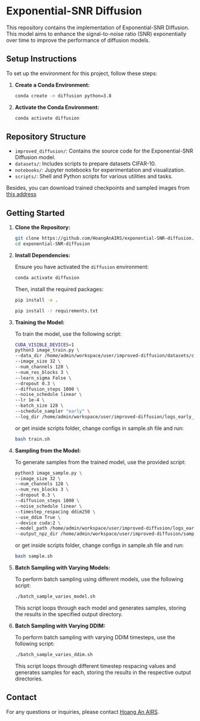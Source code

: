 # Exponential-SNR Diffusion

This repository contains the implementation of Exponential-SNR Diffusion. This model aims to enhance the signal-to-noise ratio (SNR) exponentially over time to improve the performance of diffusion models.

## Setup Instructions

To set up the environment for this project, follow these steps:

1. **Create a Conda Environment:**

    ```bash
    conda create -n diffusion python=3.8
    ```

2. **Activate the Conda Environment:**

    ```bash
    conda activate diffusion
    ```

## Repository Structure

- `improved_diffusion/`: Contains the source code for the Exponential-SNR Diffusion model.
- `datasets/`: Includes scripts to prepare datasets CIFAR-10.
- `notebooks/`: Jupyter notebooks for experimentation and visualization.
- `scripts/`: Shell and Python scripts for various utilities and tasks.

Besides, you can download trained checkpoints and sampled images from [this address](https://drive.google.com/drive/folders/1fXxR1AKijEeev_iIHDLWDcZw9h-cqyPE?usp=sharing)
## Getting Started

1. **Clone the Repository:**

    ```bash
    git clone https://github.com/HoangAnAIRS/exponential-SNR-diffusion.git
    cd exponential-SNR-diffusion
    ```

2. **Install Dependencies:**

    Ensure you have activated the `diffusion` environment:

    ```bash
    conda activate diffusion
    ```

    Then, install the required packages:
    ```bash
    pip install -e . 
    ```
    
    ```bash
    pip install -r requirements.txt
    ```

3. **Training the Model:**

    To train the model, use the following script:

    ```bash
    CUDA_VISIBLE_DEVICES=1
    python3 image_train.py \
    --data_dir /home/admin/workspace/user/improved-diffusion/datasets/cifar_train \
    --image_size 32 \
    --num_channels 128 \
    --num_res_blocks 3 \
    --learn_sigma False \
    --dropout 0.3 \
    --diffusion_steps 1000 \
    --noise_schedule linear \
    --lr 1e-4 \
    --batch_size 128 \
    --schedule_sampler "early" \
    --log_dir /home/admin/workspace/user/improved-diffusion/logs_early_snr_clamp_5.0
    ```
    or get inside scripts folder, change configs in sample.sh file and run:

    ```bash
    bash train.sh
    ```


4. **Sampling from the Model:**

    To generate samples from the trained model, use the provided script:

    ```bash
    python3 image_sample.py \
    --image_size 32 \
    --num_channels 128 \
    --num_res_blocks 3 \
    --dropout 0.3 \
    --diffusion_steps 1000 \
    --noise_schedule linear \
    --timestep_respacing ddim250 \
    --use_ddim True \
    --device cuda:2 \
    --model_path /home/admin/workspace/user/improved-diffusion/logs_early_snr_x_start/ema_0.9999_080000.pt \
    --output_npz_dir /home/admin/workspace/user/improved-diffusion/sampled_images_early_snr_x_start_ddim250
    ```

    or get inside scripts folder, change configs in sample.sh file and run:

    ```bash
    bash sample.sh
    ```

5. **Batch Sampling with Varying Models:**

    To perform batch sampling using different models, use the following script:

    ```bash
    ./batch_sample_varies_model.sh
    ```

    This script loops through each model and generates samples, storing the results in the specified output directory.

6. **Batch Sampling with Varying DDIM:**

    To perform batch sampling with varying DDIM timesteps, use the following script:

    ```bash
    ./batch_sample_varies_ddim.sh
    ```

    This script loops through different timestep respacing values and generates samples for each, storing the results in the respective output directories.

## Contact

For any questions or inquiries, please contact [Hoang An AIRS](mailto:hoangan@example.com).

